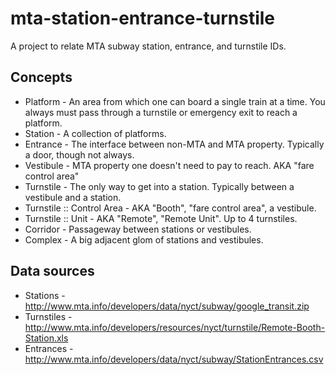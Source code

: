 mta-station-entrance-turnstile
==============================

A project to relate MTA subway station, entrance, and turnstile IDs.

Concepts
--------

* Platform - An area from which one can board a single train at a time. You always must pass through a turnstile or emergency exit to reach a platform.
* Station - A collection of platforms.
* Entrance - The interface between non-MTA and MTA property. Typically a door, though not always.
* Vestibule - MTA property one doesn't need to pay to reach. AKA "fare control area"
* Turnstile - The only way to get into a station. Typically between a vestibule and a station.
* Turnstile :: Control Area - AKA "Booth", "fare control area", a vestibule.
* Turnstile :: Unit - AKA "Remote", "Remote Unit". Up to 4 turnstiles.
* Corridor - Passageway between stations or vestibules.
* Complex - A big adjacent glom of stations and vestibules.

Data sources
------------

* Stations - http://www.mta.info/developers/data/nyct/subway/google_transit.zip
* Turnstiles - http://www.mta.info/developers/resources/nyct/turnstile/Remote-Booth-Station.xls
* Entrances - http://www.mta.info/developers/data/nyct/subway/StationEntrances.csv
